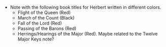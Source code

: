 - Note with the following book titles for Herbert written in different colors.
	- Flight of the Queen (Red)
	- March of the Count (Black)
	- Fall of the Lord (Red)
	- Passing of the Barons (Red)
	- Herrings/Hearings of the Major (Red). Maybe related to the Twelve Major Keys note?